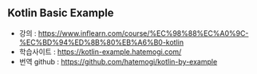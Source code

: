 ## Kotlin Basic Example
- 강의 : https://www.inflearn.com/course/%EC%98%88%EC%A0%9C-%EC%BD%94%ED%8B%80%EB%A6%B0-kotlin
- 학습사이트 : https://kotlin-example.hatemogi.com/
- 번역 github : https://github.com/hatemogi/kotlin-by-example
